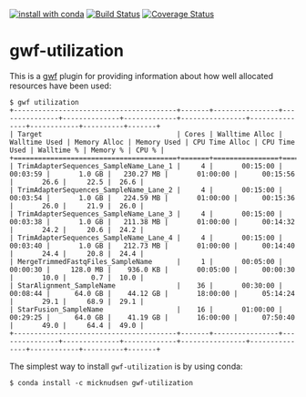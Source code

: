 [![install with conda](https://img.shields.io/badge/install%20with-conda-brightgreen.svg?style=flat)](https://conda.anaconda.org/micknudsen) [![Build Status](https://travis-ci.org/micknudsen/gwf-utilization.svg?branch=master)](https://travis-ci.org/micknudsen/gwf-utilization) [![Coverage Status](https://coveralls.io/repos/github/micknudsen/gwf-utilization/badge.svg?branch=master)](https://coveralls.io/github/micknudsen/gwf-utilization?branch=master)

# gwf-utilization

This is a [gwf](http://gwf.readthedocs.io/en/latest/) plugin for providing information about how well allocated resources have been used:


```
$ gwf utilization
+----------------------------------------+-------+----------------+---------------+--------------+-------------+----------------+---------------+------------+----------+-------+
| Target                                 | Cores | Walltime Alloc | Walltime Used | Memory Alloc | Memory Used | CPU Time Alloc | CPU Time Used | Walltime % | Memory % | CPU % |
+========================================+=======+================+===============+==============+=============+================+===============+============+==========+=======+
| TrimAdapterSequences_SampleName_Lane_1 |     4 |       00:15:00 |      00:03:59 |       1.0 GB |   230.27 MB |       01:00:00 |      00:15:56 |       26.6 |     22.5 |  26.6 |
| TrimAdapterSequences_SampleName_Lane_2 |     4 |       00:15:00 |      00:03:54 |       1.0 GB |   224.59 MB |       01:00:00 |      00:15:36 |       26.0 |     21.9 |  26.0 |
| TrimAdapterSequences_SampleName_Lane_3 |     4 |       00:15:00 |      00:03:38 |       1.0 GB |   211.38 MB |       01:00:00 |      00:14:32 |       24.2 |     20.6 |  24.2 |
| TrimAdapterSequences_SampleName_Lane_4 |     4 |       00:15:00 |      00:03:40 |       1.0 GB |   212.73 MB |       01:00:00 |      00:14:40 |       24.4 |     20.8 |  24.4 |
| MergeTrimmedFastqFiles_SampleName      |     1 |       00:05:00 |      00:00:30 |     128.0 MB |    936.0 KB |       00:05:00 |      00:00:30 |       10.0 |      0.7 |  10.0 |
| StarAlignment_SampleName               |    36 |       00:30:00 |      00:08:44 |      64.0 GB |    44.12 GB |       18:00:00 |      05:14:24 |       29.1 |     68.9 |  29.1 |
| StarFusion_SampleName                  |    16 |       01:00:00 |      00:29:25 |      64.0 GB |    41.19 GB |       16:00:00 |      07:50:40 |       49.0 |     64.4 |  49.0 |
+----------------------------------------+-------+----------------+---------------+--------------+-------------+----------------+---------------+------------+----------+-------+
```

The simplest way to install `gwf-utilization` is by using conda:

```
$ conda install -c micknudsen gwf-utilization
```
